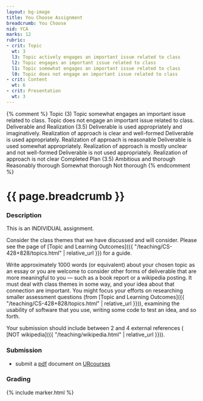 ```yaml
---
layout: bg-image
title: You Choose Assignment
breadcrumb: You Choose
nid: YCA
marks: 12
rubric:
- crit: Topic
  wt: 3
  l3: Topic actively engages an important issue related to class
  l2: Topic engages an important issue related to class
  l1: Topic somewhat engages an important issue related to class
  l0: Topic does not engage an important issue related to class
- crit: Content
  wt: 6
- crit: Presentation
  wt: 3
---
```

{% comment %}
Topic (3)			Topic somewhat engages an important issue related to class.	Topic does not engage an important issue related to class.
Deliverable and Realization (3.5)	Deliverable is used appropriately and imaginatively. Realization of approach is clear and well-formed	Deliverable is used appropriately. Realization of approach is reasonable	Deliverable is used somewhat appropriately. Realization of approach is mostly unclear and not well-formed	Deliverable is not used appropriately. Realization of approach is not clear
Completed Plan (3.5)	Ambitious and thorough	Reasonably thorough	Somewhat thorough	Not thorough
{% endcomment %}
# {{ page.breadcrumb }}

### Description

This is an INDIVIDUAL assignment.

Consider the class themes that we have discussed and will consider.
Please see the page of
[Topic and Learning Outcomes]({{ "/teaching/CS-428+828/topics.html" | relative_url }})
for a guide.

Write approximately 1000 words (or equivalent)
about your chosen topic as an essay or
you are welcome to consider other forms of deliverable that are more meaningful to you &mdash; such as a book report or a wikipedia posting.
It must deal with class themes in some way,
and your idea about that connection are important.
You might focus your efforts on researching smaller assessment questions (from [Topic and Learning Outcomes]({{ "/teaching/CS-428+828/topics.html" | relative_url }})),
examining the usability of software that you use,
writing some code to test an idea, and so forth.

Your submission should include between 2 and 4 external references (
[NOT wikipedia]({{ "/teaching/wikipedia.html" | relative_url }})).

### Submission

* submit a [pdf](https://en.wikipedia.org/wiki/PDF) document on [URcourses](https://urcourses.uregina.ca/course/view.php?id=2084)

### Grading

{% include marker.html %}
